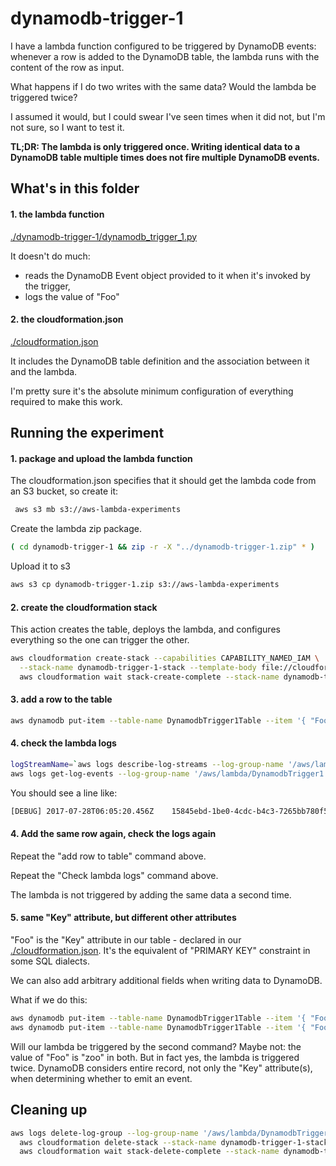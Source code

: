 # dynamodb-trigger-1

I have a lambda function configured to be triggered by DynamoDB events: whenever a row is added to the DynamoDB table, the lambda runs with the content of the row as input.

What happens if I do two writes with the same data? Would the lambda be triggered twice?

I assumed it would, but I could swear I've seen times when it did not, but I'm not sure, so I want to test it.

**TL;DR: The lambda is only triggered once. Writing identical data to a DynamoDB table multiple times does not fire multiple DynamoDB events.**

## What's in this folder

#### 1. the lambda function

[./dynamodb-trigger-1/dynamodb_trigger_1.py](./dynamodb-trigger-1/dynamodb_trigger_1.py)

It doesn't do much:

* reads the DynamoDB Event object provided to it when it's invoked by the trigger,
* logs the value of "Foo"

#### 2. the cloudformation.json

[./cloudformation.json](./cloudformation.json)

It includes the DynamoDB table definition and the association between it and the lambda.

I'm pretty sure it's the absolute minimum configuration of everything required to make this work.

## Running the experiment

#### 1. package and upload the lambda function

The cloudformation.json specifies that it should get the lambda code from an S3 bucket, so create it:
 
```bash
 aws s3 mb s3://aws-lambda-experiments
 ```

Create the lambda zip package.

```bash
( cd dynamodb-trigger-1 && zip -r -X "../dynamodb-trigger-1.zip" * )
```

Upload it to s3

```bash
aws s3 cp dynamodb-trigger-1.zip s3://aws-lambda-experiments
```

#### 2. create the cloudformation stack

This action creates the table, deploys the lambda, and configures everything so the one can trigger the other.

```bash
aws cloudformation create-stack --capabilities CAPABILITY_NAMED_IAM \
  --stack-name dynamodb-trigger-1-stack --template-body file://cloudformation.json && \
  aws cloudformation wait stack-create-complete --stack-name dynamodb-trigger-1-stack
```

#### 3. add a row to the table

```bash
aws dynamodb put-item --table-name DynamodbTrigger1Table --item '{ "Foo": { "S": "bar" } }'
```

#### 4. check the lambda logs

```bash
logStreamName=`aws logs describe-log-streams --log-group-name '/aws/lambda/DynamodbTrigger1' | jq -r '.logStreams[-1].logStreamName'`
aws logs get-log-events --log-group-name '/aws/lambda/DynamodbTrigger1' --log-stream-name "$logStreamName" | jq -r '.events[].message'
```

You should see a line like:

```bash
[DEBUG]	2017-07-28T06:05:20.456Z	15845ebd-1be0-4cdc-b4c3-7265bb780f51	foo: "bar"
```

#### 4. Add the same row again, check the logs again

Repeat the "add row to table" command above.

Repeat the "Check lambda logs" command above.

The lambda is not triggered by adding the same data a second time.

#### 5. same "Key" attribute, but different other attributes

"Foo" is the "Key" attribute in our table - declared in our [./cloudformation.json](./cloudformation.json). It's the equivalent of "PRIMARY KEY" constraint in some SQL dialects.

We can also add arbitrary additional fields when writing data to DynamoDB.

What if we do this:

```bash
aws dynamodb put-item --table-name DynamodbTrigger1Table --item '{ "Foo": { "S": "zoo" }, "Goo": { "S": "abc" } }'
aws dynamodb put-item --table-name DynamodbTrigger1Table --item '{ "Foo": { "S": "zoo" }, "Goo": { "S": "xyz" } }'
```

Will our lambda be triggered by the second command?
Maybe not: the value of "Foo" is "zoo" in both.
But in fact yes, the lambda is triggered twice.
DynamoDB considers entire record, not only the "Key" attribute(s), when determining whether to emit an event.

## Cleaning up

```bash
aws logs delete-log-group --log-group-name '/aws/lambda/DynamodbTrigger1' && \
  aws cloudformation delete-stack --stack-name dynamodb-trigger-1-stack && \
  aws cloudformation wait stack-delete-complete --stack-name dynamodb-trigger-1-stack
```

